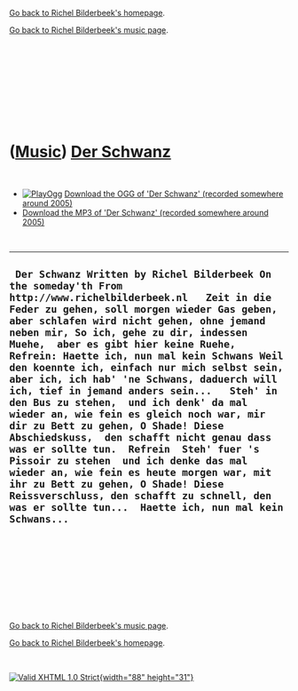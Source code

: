[Go back to Richel Bilderbeek's homepage](index.htm).

[Go back to Richel Bilderbeek's music page](Music.htm).

 

 

 

 

 

([Music](Music.htm)) [Der Schwanz](SongDerSchwanz.htm)
======================================================

 

-   [![PlayOgg](http://static.fsf.org/playogg/Play_ogg_80x15.png "I support PlayOgg!")](http://playogg.org)
    [Download the OGG of 'Der Schwanz' (recorded somewhere
    around 2005)](CD04_04DerSchwanz.ogg)
-   [Download the MP3 of 'Der Schwanz' (recorded somewhere
    around 2005)](CD04_04DerSchwanz.mp3)

 

  ------------------------------------------------------------------------------------------------------------------------------------------------------------------------------------------------------------------------------------------------------------------------------------------------------------------------------------------------------------------------------------------------------------------------------------------------------------------------------------------------------------------------------------------------------------------------------------------------------------------------------------------------------------------------------------------------------------------------------------------------------------------------------------------------------------------------------------------------------------------------------------------------------------------------------------------
  ` Der Schwanz Written by Richel Bilderbeek On the someday'th From http://www.richelbilderbeek.nl   Zeit in die Feder zu gehen, soll morgen wieder Gas geben, aber schlafen wird nicht gehen, ohne jemand neben mir, So ich, gehe zu dir, indessen Muehe,  aber es gibt hier keine Ruehe,  Refrein: Haette ich, nun mal kein Schwans Weil den koennte ich, einfach nur mich selbst sein, aber ich, ich hab' 'ne Schwans, daduerch will ich, tief in jemand anders sein...   Steh' in den Bus zu stehen,  und ich denk' da mal wieder an, wie fein es gleich noch war, mir dir zu Bett zu gehen, O Shade! Diese Abschiedskuss,  den schafft nicht genau dass was er sollte tun.  Refrein  Steh' fuer 's Pissoir zu stehen  und ich denke das mal wieder an, wie fein es heute morgen war, mit ihr zu Bett zu gehen, O Shade! Diese Reissverschluss, den schafft zu schnell, den was er sollte tun...  Haette ich, nun mal kein Schwans...`
  ------------------------------------------------------------------------------------------------------------------------------------------------------------------------------------------------------------------------------------------------------------------------------------------------------------------------------------------------------------------------------------------------------------------------------------------------------------------------------------------------------------------------------------------------------------------------------------------------------------------------------------------------------------------------------------------------------------------------------------------------------------------------------------------------------------------------------------------------------------------------------------------------------------------------------------------

 

 

 

 

 

[Go back to Richel Bilderbeek's music page](Music.htm).

[Go back to Richel Bilderbeek's homepage](index.htm).

 

[![Valid XHTML 1.0 Strict](valid-xhtml10.png){width="88"
height="31"}](http://validator.w3.org/check?uri=referer)
